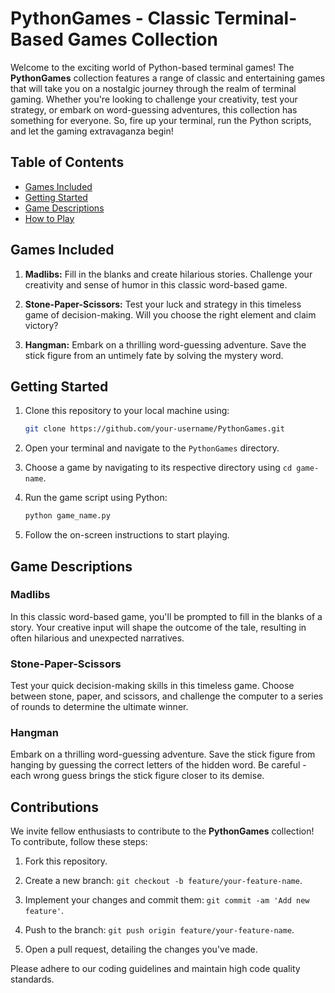 # PythonGames - Classic Terminal-Based Games Collection

Welcome to the exciting world of Python-based terminal games! The **PythonGames** collection features a range of classic and entertaining games that will take you on a nostalgic journey through the realm of terminal gaming. Whether you're looking to challenge your creativity, test your strategy, or embark on word-guessing adventures, this collection has something for everyone. So, fire up your terminal, run the Python scripts, and let the gaming extravaganza begin!

## Table of Contents

- [Games Included](#games-included)
- [Getting Started](#getting-started)
- [Game Descriptions](#game-descriptions)
- [How to Play](#how-to-play)
## Games Included

1. **Madlibs:** Fill in the blanks and create hilarious stories. Challenge your creativity and sense of humor in this classic word-based game.

2. **Stone-Paper-Scissors:** Test your luck and strategy in this timeless game of decision-making. Will you choose the right element and claim victory?

3. **Hangman:** Embark on a thrilling word-guessing adventure. Save the stick figure from an untimely fate by solving the mystery word.

## Getting Started

1. Clone this repository to your local machine using:

   ```bash
   git clone https://github.com/your-username/PythonGames.git
   ```

2. Open your terminal and navigate to the `PythonGames` directory.

3. Choose a game by navigating to its respective directory using `cd game-name`.

4. Run the game script using Python:

   ```bash
   python game_name.py
   ```

5. Follow the on-screen instructions to start playing.

## Game Descriptions

### Madlibs

In this classic word-based game, you'll be prompted to fill in the blanks of a story. Your creative input will shape the outcome of the tale, resulting in often hilarious and unexpected narratives.

### Stone-Paper-Scissors

Test your quick decision-making skills in this timeless game. Choose between stone, paper, and scissors, and challenge the computer to a series of rounds to determine the ultimate winner.

### Hangman

Embark on a thrilling word-guessing adventure. Save the stick figure from hanging by guessing the correct letters of the hidden word. Be careful - each wrong guess brings the stick figure closer to its demise.

## Contributions

We invite fellow enthusiasts to contribute to the **PythonGames** collection! To contribute, follow these steps:

1. Fork this repository.

2. Create a new branch: `git checkout -b feature/your-feature-name`.

3. Implement your changes and commit them: `git commit -am 'Add new feature'`.

4. Push to the branch: `git push origin feature/your-feature-name`.

5. Open a pull request, detailing the changes you've made.

Please adhere to our coding guidelines and maintain high code quality standards.
